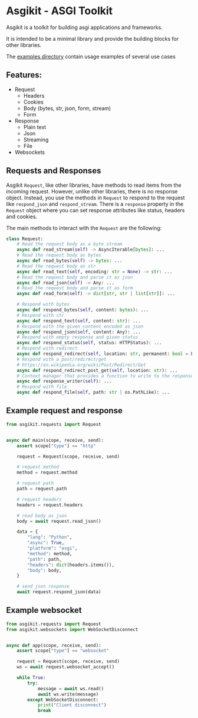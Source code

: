 # Asgikit - ASGI Toolkit

Asgikit is a toolkit for building asgi applications and frameworks.

It is intended to be a minimal library and provide the building blocks for other libraries.

The [examples directory](./examples) contain usage examples of several use cases

## Features:

- Request
  - Headers
  - Cookies
  - Body (bytes, str, json, form, stream)
  - Form
- Response
  - Plain text
  - Json
  - Streaming
  - File
- Websockets

## Requests and Responses

Asgikit `Request`, like other libraries, have methods to read items from the incoming
request. However, unlike other libraries, there is no response object. Instead, you
use the methods in `Request` to respond to the request like `respond_json` and `respond_stream`.
There is a `response` property in the `Request` object where you can set response
attributes like status, headers and cookies.

The main methods to interact with the `Request` are the following:

```python
class Request:
    # Read the request body as a byte stream
    async def read_stream(self) -> AsyncIterable[bytes]: ...
    # Read the request body as bytes
    async def read_bytes(self) -> bytes: ...
    # Read the request body as str
    async def read_text(self, encoding: str = None) -> str: ...
    # Read the request body and parse it as json
    async def read_json(self) -> Any: ...
    # Read the request body and parse it as form
    async def read_form(self) -> dict[str, str | list[str]]: ...

    # Respond with bytes
    async def respond_bytes(self, content: bytes): ...
    # Respond with str
    async def respond_text(self, content: str): ...
    # Respond with the given content encoded as json
    async def respond_json(self, content: Any): ...
    # Respond with empty response and given status
    async def respond_status(self, status: HTTPStatus): ...
    # Respond with redirect
    async def respond_redirect(self, location: str, permanent: bool = False): ...
    # Respond with a post/redirect/get
    # https://en.wikipedia.org/wiki/Post/Redirect/Get
    async def respond_redirect_post_get(self, location: str): ...
    # Context manager that provides a function to write to the response
    async def response_writer(self): ...
    # Respond with file
    async def respond_file(self, path: str | os.PathLike): ...
```

## Example request and response

```python
from asgikit.requests import Request


async def main(scope, receive, send):
    assert scope["type"] == "http"

    request = Request(scope, receive, send)

    # request method
    method = request.method

    # request path
    path = request.path

    # request headers
    headers = request.headers

    # read body as json
    body = await request.read_json()

    data = {
        "lang": "Python",
        "async": True,
        "platform": "asgi",
        "method": method,
        "path": path,
        "headers": dict(headers.items()),
        "body": body,
    }

    # send json response
    await request.respond_json(data)
```

## Example websocket

```python
from asgikit.requests import Request
from asgikit.websockets import WebSocketDisconnect


async def app(scope, receive, send):
    assert scope["type"] == "websocket"

    request = Request(scope, receive, send)
    ws = await request.websocket_accept()

    while True:
        try:
            message = await ws.read()
            await ws.write(message)
        except WebSocketDisconnect:
            print("Client disconnect")
            break
```

